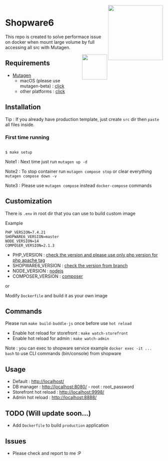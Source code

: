 <img align="right" width="175px" src="https://assets.shopware.com/media/logos/shopware_logo_blue.svg" />

# Shopware6

This repo is created to solve performace issue on docker when mount large volume by full accessing all src with Mutagen.

<img align="right" width="80px" src="https://mutagen.io/img/logo_light.svg" />

## Requirements

- [Mutagen](https://mutagen.io/documentation/introduction)
    - macOS (please use mutagen-beta) : [click](https://mutagen.io/documentation/introduction/installation#development-channels)
    - other platforms : [click](https://mutagen.io/documentation/introduction/installation)

## Installation

Tip : If you already have production template, just create `src` dir then `paste` all files inside.

### First time running

```

$ make setup

```

Note1 : Next time just run `mutagen up -d`

Note2 : To stop container run `mutagen compose stop` or clear everything `mutagen compose down -v`

Note3 : Please use `mutagen compose` instead `docker-compose` commands

## Customization

There is `.env` in root dir that you can use to build custom image

Example

```
PHP_VERSION=7.4.21
SHOPWARE6_VERSION=master
NODE_VERSION=14
COMPOSER_VERSION=2.1.3
```

- PHP_VERSION : [check the version and please use only php version for php apache tag](https://hub.docker.com/*/php)
- SHOPWARE6_VERSION : [check the version from branch](https://github.com/shopware/production)
- NODE_VERSION : [nodejs](https://nodejs.org/en/about/releases/)
- COMPOSER_VERSION : [composer](https://github.com/composer/composer/releases)

or

Modify `Dockerfile` and build it as your own image

## Commands

Please run `make build-buddle-js` once before use `hot reload`

- Enable hot reload for storefront : `make watch-storefront`
- Enable hot reload for admin : `make watch-admin`

Note : you can exec to shopware service example `docker exec -it ... bash` to use CLI commands (bin/console) from shopware

## Usage

- Default : [http://localhost/](http://localhost/)
- DB manager : [http://localhost:8080/](http://localhost:8080/) - root : root_password
- Storefront hot reload : [http://localhost:9998/](http://localhost:9998/)
- Admin hot reload : [http://localhost:8888/](http://localhost:8888/)

## TODO (Will update soon...)

- Add `Dockerfile` to build `production` application

## Issues

- Please check and report to me :P
